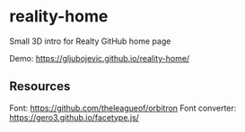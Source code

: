 # reality-home
Small 3D intro for Realty GitHub home page

Demo: https://gljubojevic.github.io/reality-home/

## Resources
Font: https://github.com/theleagueof/orbitron
Font converter: https://gero3.github.io/facetype.js/